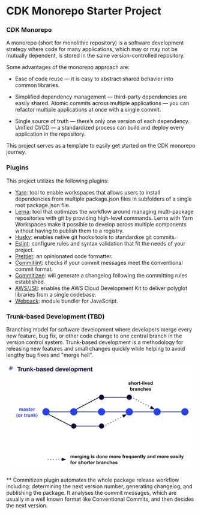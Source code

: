 # CDK Monorepo Starter Project

### CDK Monorepo
A monorepo (short for monolithic repository) is a software development strategy where code for many applications, which may or may not be mutually dependent, is stored in the same version-controlled repository.

Some advantages of the monorepo approach are:

- Ease of code reuse — it is easy to abstract shared behavior into common libraries.

- Simplified dependency management — third-party dependencies are easily shared.
Atomic commits across multiple applications — you can refactor multiple applications at once with a single commit.

- Single source of truth — there’s only one version of each dependency.
Unified CI/CD — a standardized process can build and deploy every application in the repository.

This project serves as a template to easily get started on the CDK monorepo journey.

### Plugins

This project utilizes the following plugins:

* [Yarn](https://classic.yarnpkg.com/en/docs/getting-started): tool to enable workspaces that allows users to install dependencies from multiple package.json files in subfolders of a single root package.json file.
* [Lerna](https://lerna.js.org/): tool that optimizes the workflow around managing multi-package repositories with git by providing high-level commands. Lerna with Yarn Workspaces make it possible to develop across multiple components without having to publish them to a registry.
* [Husky](https://typicode.github.io/husky/#/): enables native git hooks tools to standardize git commits.
* [Eslint](https://eslint.org/docs/user-guide/getting-started): configure rules and syntax validation that fit the needs of your project. 
* [Prettier](https://prettier.io/docs/en/index.html): an opinionated code formatter.
* [Commitlint](https://commitlint.js.org/#/): checks if your commit messages meet the conventional commit format.
* [Commitizen](https://commitizen-tools.github.io/commitizen/changelog/): will generate a changelog following the committing rules established.
* [AWS/JSII](https://aws.github.io/jsii/): enables the AWS Cloud Development Kit to deliver polyglot libraries from a single codebase.
* [Webpack](https://webpack.js.org/): module bundler for JavaScript.

### Trunk-based Development (TBD)

Branching model for software development where developers merge every new feature, bug fix, or other code change to one central branch in the version control system. Trunk-based development is a methodology for releasing new features and small changes quickly while helping to avoid lengthy bug fixes and "merge hell".

![image](./trunk-based-development.png)

** Commitizen plugin automates the whole package release workflow including: determining the next version number, generating changelog, and publishing the package. It analyses the commit messages, which are usually in a well known format like Conventional Commits, and then decides the next version.
